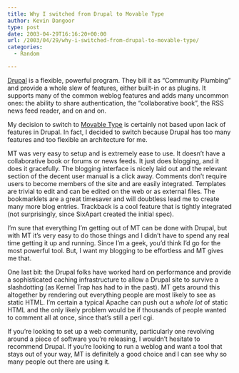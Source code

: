 ```yaml
---
title: Why I switched from Drupal to Movable Type
author: Kevin Dangoor
type: post
date: 2003-04-29T16:16:20+00:00
url: /2003/04/29/why-i-switched-from-drupal-to-movable-type/
categories:
  - Random

---
```

[Drupal][1] is a flexible, powerful program. They bill it as &#8220;Community Plumbing&#8221; and provide a whole slew of features, either built-in or as plugins. It supports many of the common weblog features and adds many uncommon ones: the ability to share authentication, the &#8220;collaborative book&#8221;, the RSS news feed reader, and on and on.

My decision to switch to [Movable Type][2] is certainly not based upon lack of features in Drupal. In fact, I decided to switch because Drupal has too many features and too flexible an architecture for me.

MT was very easy to setup and is extremely ease to use. It doesn&#8217;t have a collaborative book or forums or news feeds. It just does blogging, and it does it gracefully. The blogging interface is nicely laid out and the relevant section of the decent user manual is a click away. Comments don&#8217;t require users to become members of the site and are easily integrated. Templates are trivial to edit and can be edited on the web or as external files. The bookmarklets are a great timesaver and will doubtless lead me to create many more blog entries. Trackback is a cool feature that is tightly integrated (not surprisingly, since SixApart created the initial spec).

I&#8217;m sure that everything I&#8217;m getting out of MT can be done with Drupal, but with MT it&#8217;s very easy to do those things and I didn&#8217;t have to spend any real time getting it up and running. Since I&#8217;m a geek, you&#8217;d think I&#8217;d go for the most powerful tool. But, I want my blogging to be effortless and MT gives me that.

One last bit: the Drupal folks have worked hard on performance and provide a sophisticated caching infrastructure to allow a Drupal site to survive a slashdotting (as Kernel Trap has had to in the past). MT gets around this altogether by rendering out everything people are most likely to see as static HTML. I&#8217;m certain a typical Apache can push out a _whole lot_ of static HTML and the only likely problem would be if thousands of people wanted to comment all at once, since that&#8217;s still a perl cgi.

If you&#8217;re looking to set up a web community, particularly one revolving around a piece of software you&#8217;re releasing, I wouldn&#8217;t hesitate to recommend Drupal. If you&#8217;re looking to run a weblog and want a tool that stays out of your way, MT is definitely a good choice and I can see why so many people out there are using it.

 [1]: http://www.drupal.org
 [2]: http://www.movabletype.org